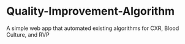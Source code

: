 # Quality-Improvement-Algorithm
A simple web app that automated existing algorithms for CXR, Blood Culture, and RVP
